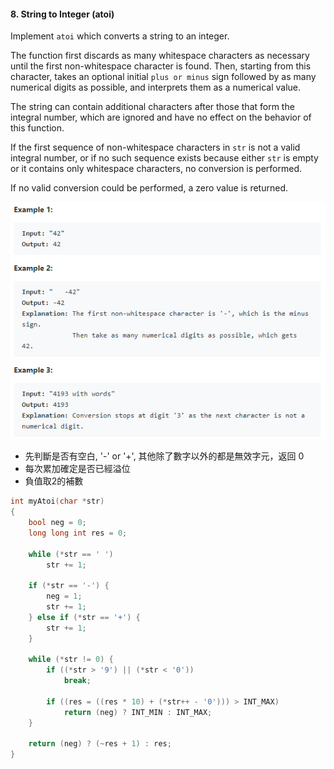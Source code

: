 #### 8. String to Integer (atoi)
Implement `atoi` which converts a string to an integer.

The function first discards as many whitespace characters as necessary until the first non-whitespace character is found. Then, starting from this character, takes an optional initial `plus or minus` sign followed by as many numerical digits as possible, and interprets them as a numerical value.

The string can contain additional characters after those that form the integral number, which are ignored and have no effect on the behavior of this function.

If the first sequence of non-whitespace characters in `str` is not a valid integral number, or if no such sequence exists because either `str` is empty or it contains only whitespace characters, no conversion is performed.

If no valid conversion could be performed, a zero value is returned.

<p align="center">
    <img src="https://github.com/asli18/leetcode/blob/master/008_example.png?raw=true" alt="008_example"/>
</p>

- 先判斷是否有空白, '-' or '+', 其他除了數字以外的都是無效字元，返回 0
- 每次累加確定是否已經溢位
- 負值取2的補數
<div style="page-break-after: always;"></div>

```c
int myAtoi(char *str)
{
    bool neg = 0;
    long long int res = 0;

    while (*str == ' ')
        str += 1;

    if (*str == '-') {
        neg = 1;
        str += 1;
    } else if (*str == '+') {
        str += 1;
    }

    while (*str != 0) {
        if ((*str > '9') || (*str < '0'))
            break;

        if ((res = ((res * 10) + (*str++ - '0'))) > INT_MAX)
            return (neg) ? INT_MIN : INT_MAX;
    }

    return (neg) ? (~res + 1) : res;
}
```
